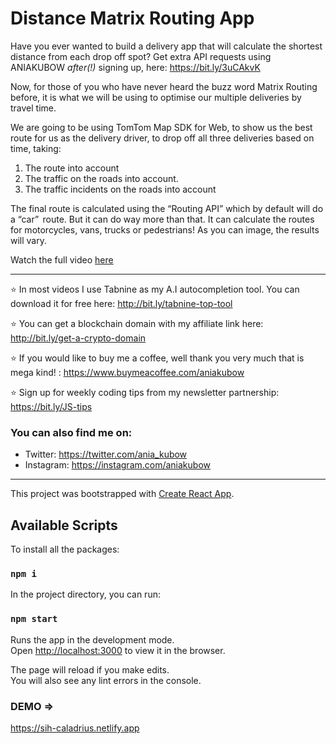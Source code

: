 # Distance Matrix Routing App

Have you ever wanted to build a delivery app that will calculate the shortest distance from each drop off spot? Get extra API requests using ANIAKUBOW *after(!)* signing up, here: https://bit.ly/3uCAkvK

Now, for those of you who have never heard the buzz word Matrix Routing before, it is what we will be using to optimise our multiple deliveries by travel time. 

We are going to be using TomTom Map SDK for Web, to show us the best route for us as the delivery driver, to drop off all three deliveries based on time, taking: 
1. The route into account 
2. The traffic on the roads into account. 
3. The traffic incidents on the roads into account

The final route is calculated using the “Routing API” which by default will do a “car”  route. But it can do way more than that. It can calculate the routes for motorcycles, vans, trucks or pedestrians! As you can image, the results will vary.  

Watch the full video [here](https://www.youtube.com/watch?v=43jfFU4FJZo)

___
⭐ In most videos I use Tabnine as my A.I autocompletion tool. You can download it for free here: http://bit.ly/tabnine-top-tool

⭐ You can get a blockchain domain with my affiliate link here: http://bit.ly/get-a-crypto-domain

⭐ If you would like to buy me a coffee, well thank you very much that is mega kind! : https://www.buymeacoffee.com/aniakubow

⭐ Sign up for weekly coding tips from my newsletter partnership: https://bit.ly/JS-tips

### You can also find me on:
* Twitter: https://twitter.com/ania_kubow
* Instagram: https://instagram.com/aniakubow

___


This project was bootstrapped with [Create React App](https://github.com/facebook/create-react-app).

## Available Scripts

To install all the packages:

### `npm i`

In the project directory, you can run:

### `npm start`

Runs the app in the development mode.\
Open [http://localhost:3000](http://localhost:3000) to view it in the browser.

The page will reload if you make edits.\
You will also see any lint errors in the console.

### DEMO =>
https://sih-caladrius.netlify.app
